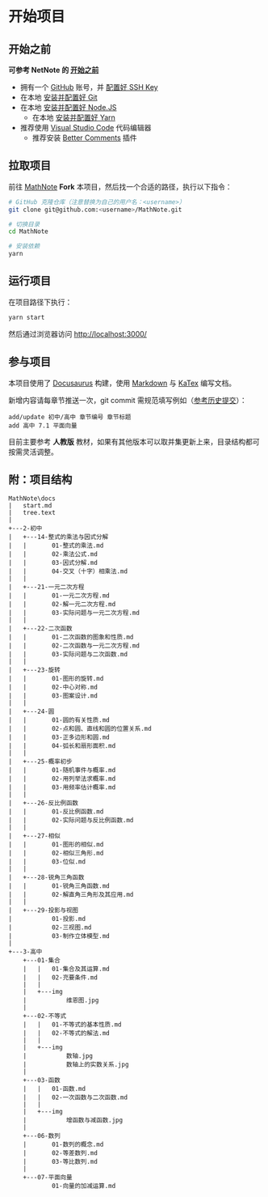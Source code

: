 # 开始项目

## 开始之前

**可参考 NetNote 的 [开始之前](https://note.yueplus.ink/start/start.html)**

- 拥有一个 [GitHub](https://github.com/) 账号，并 [配置好 SSH Key](https://note.yueplus.ink/start/start.html#github)
- 在本地 [安装并配置好 Git](https://note.yueplus.ink/start/start.html#%E6%9C%AC%E5%9C%B0%E5%AE%89%E8%A3%85-git)
- 在本地 [安装并配置好 Node.JS](https://note.yueplus.ink/start/start.html#%E6%9C%AC%E5%9C%B0%E5%AE%89%E8%A3%85-nodejs)
  + 在本地 [安装并配置好 Yarn](https://note.yueplus.ink/start/start.html#%E6%9C%AC%E5%9C%B0%E5%AE%89%E8%A3%85-yarn)
- 推荐使用 [Visual Studio Code](https://note.yueplus.ink/start/use_VScode/#%E4%B8%8B%E8%BD%BD%E5%AE%89%E8%A3%85)
  代码编辑器
  + 推荐安装 [Better Comments](https://marketplace.visualstudio.com/items?itemName=aaron-bond.better-comments)
    插件

## 拉取项目

前往 [MathNote](https://github.com/Yue-plus/MathNote) **Fork** 本项目，然后找一个合适的路径，执行以下指令：

```bash
# GitHub 克隆仓库（注意替换为自己的用户名：<username>）
git clone git@github.com:<username>/MathNote.git

# 切换目录
cd MathNote

# 安装依赖
yarn
```

## 运行项目

在项目路径下执行：

```bash
yarn start
```

然后通过浏览器访问 <http://localhost:3000/>

## 参与项目

本项目使用了 [Docusaurus](https://docusaurus.io/zh-CN/) 构建，使用
[Markdown](https://note.yueplus.ink/start/markdown.html) 与
[KaTex](https://katex.org/docs/supported.html) 编写文档。

新增内容请每章节推送一次，git commit 需规范填写例如（[参考历史提交](https://github.com/Yue-plus/MathNote/commits/main)）：

```text
add/update 初中/高中 章节编号 章节标题
add 高中 7.1 平面向量
```

目前主要参考 **人教版** 教材，如果有其他版本可以取并集更新上来，目录结构都可按需灵活调整。

## 附：项目结构

```text
MathNote\docs
|   start.md
|   tree.text
|   
+---2-初中
|   +---14-整式的乘法与因式分解
|   |       01-整式的乘法.md
|   |       02-乘法公式.md
|   |       03-因式分解.md
|   |       04-交叉（十字）相乘法.md
|   |       
|   +---21-一元二次方程
|   |       01-一元二次方程.md
|   |       02-解一元二次方程.md
|   |       03-实际问题与一元二次方程.md
|   |       
|   +---22-二次函数
|   |       01-二次函数的图象和性质.md
|   |       02-二次函数与一元二次方程.md
|   |       03-实际问题与二次函数.md
|   |       
|   +---23-旋转
|   |       01-图形的旋转.md
|   |       02-中心对称.md
|   |       03-图案设计.md
|   |       
|   +---24-圆
|   |       01-圆的有关性质.md
|   |       02-点和圆、直线和圆的位置关系.md
|   |       03-正多边形和圆.md
|   |       04-弧长和扇形面积.md
|   |       
|   +---25-概率初步
|   |       01-随机事件与概率.md
|   |       02-用列举法求概率.md
|   |       03-用频率估计概率.md
|   |       
|   +---26-反比例函数
|   |       01-反比例函数.md
|   |       02-实际问题与反比例函数.md
|   |       
|   +---27-相似
|   |       01-图形的相似.md
|   |       02-相似三角形.md
|   |       03-位似.md
|   |       
|   +---28-锐角三角函数
|   |       01-锐角三角函数.md
|   |       02-解直角三角形及其应用.md
|   |       
|   +---29-投影与视图
|           01-投影.md
|           02-三视图.md
|           03-制作立体模型.md
|           
+---3-高中
    +---01-集合
    |   |   01-集合及其运算.md
    |   |   02-充要条件.md
    |   |   
    |   +---img
    |           维恩图.jpg
    |           
    +---02-不等式
    |   |   01-不等式的基本性质.md
    |   |   02-不等式的解法.md
    |   |   
    |   +---img
    |           数轴.jpg
    |           数轴上的实数关系.jpg
    |           
    +---03-函数
    |   |   01-函数.md
    |   |   02-一次函数与二次函数.md
    |   |   
    |   +---img
    |           增函数与减函数.jpg
    |           
    +---06-数列
    |       01-数列的概念.md
    |       02-等差数列.md
    |       03-等比数列.md
    |       
    +---07-平面向量
            01-向量的加减运算.md
```
<!-- PS MathNote\docs> tree /f /A -->